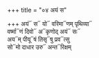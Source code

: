 +++
title = "०४ अयं स"

+++
अयं᳓ स᳓ यो᳓ वरिमा᳓णम् पृथिव्या᳓  
वर्ष्मा᳓णं दिवो᳓ अ᳓कृणोद् अयं᳓ सः᳓  
अय᳓म् पीयू᳓षं तिसृ᳓षु प्रव᳓त्सु  
सो᳓मो दाधार उरु᳓ अन्त᳓रिक्षम्